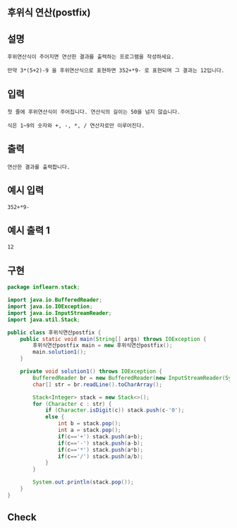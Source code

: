 ## 후위식 연산(postfix)

## 설명

    후위연산식이 주어지면 연산한 결과를 출력하는 프로그램을 작성하세요.

    만약 3*(5+2)-9 을 후위연산식으로 표현하면 352+*9- 로 표현되며 그 결과는 12입니다.

## 입력

    첫 줄에 후위연산식이 주어집니다. 연산식의 길이는 50을 넘지 않습니다.

    식은 1~9의 숫자와 +, -, *, / 연산자로만 이루어진다.

## 출력

    연산한 결과를 출력합니다.

## 예시 입력

    352+*9-

## 예시 출력 1

    12
    
## 구현

```JAVA
package inflearn.stack;

import java.io.BufferedReader;
import java.io.IOException;
import java.io.InputStreamReader;
import java.util.Stack;

public class 후위식연산postfix {
    public static void main(String[] args) throws IOException {
        후위식연산postfix main = new 후위식연산postfix();
        main.solution1();
    }

    private void solution1() throws IOException {
        BufferedReader br = new BufferedReader(new InputStreamReader(System.in));
        char[] str = br.readLine().toCharArray();

        Stack<Integer> stack = new Stack<>();
        for (Character c : str) {
            if (Character.isDigit(c)) stack.push(c-'0');
            else {
                int b = stack.pop();
                int a = stack.pop();
                if(c=='+') stack.push(a+b);
                if(c=='-') stack.push(a-b);
                if(c=='*') stack.push(a*b);
                if(c=='/') stack.push(a/b);
            }
        }

        System.out.println(stack.pop());
    }
}

```

## Check
